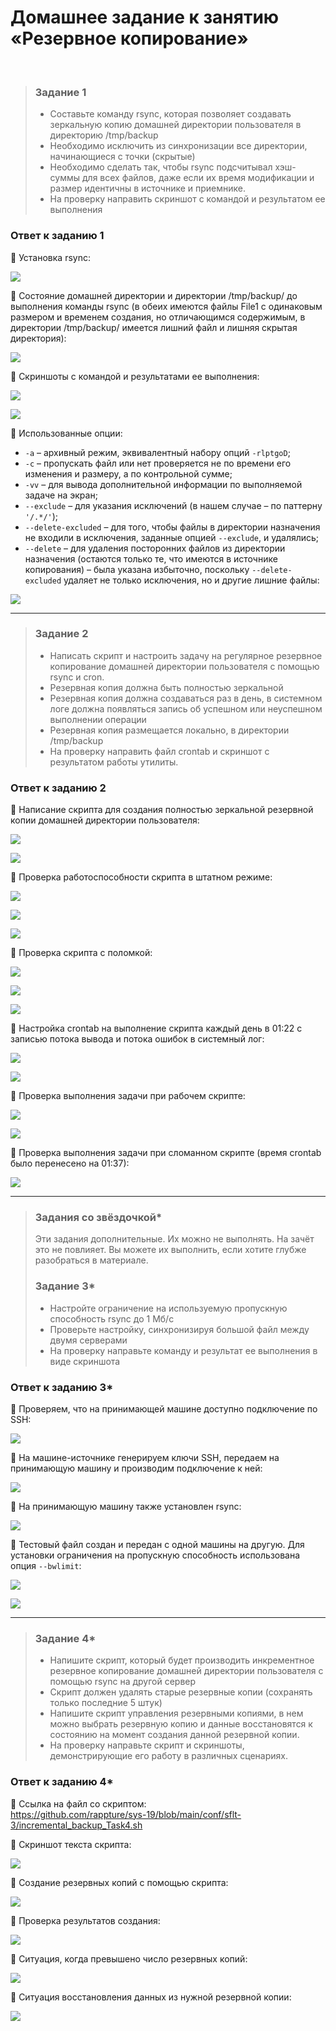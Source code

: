 # Домашнее задание к занятию «Резервное копирование»
<br>

> ### Задание 1
> *	Составьте команду rsync, которая позволяет создавать зеркальную копию домашней директории пользователя в директорию /tmp/backup
> *	Необходимо исключить из синхронизации все директории, начинающиеся с точки (скрытые)
> *	Необходимо сделать так, чтобы rsync подсчитывал хэш-суммы для всех файлов, даже если их время модификации и размер идентичны в источнике и приемнике.
> *	На проверку направить скриншот с командой и результатом ее выполнения
>
### Ответ к заданию 1
:large_blue_diamond:	Установка rsync:

<kbd><img src="/img/sflt-3.1.1.png"></kbd>

:large_blue_diamond:	Состояние домашней директории и директории /tmp/backup/ до выполнения команды rsync (в обеих имеются файлы File1 с одинаковым размером и временем создания, но отличающимся содержимым, в директории /tmp/backup/ имеется лишний файл и лишняя скрытая директория): 

<kbd><img src="/img/sflt-3.1.2.png"></kbd>

:large_blue_diamond:	Скриншоты с командой и результатами ее выполнения:

<kbd><img src="/img/sflt-3.1.3.png"></kbd>

<kbd><img src="/img/sflt-3.1.4.png"></kbd>

:large_blue_diamond:	Использованные опции:
* `-a` – архивный режим, эквивалентный набору опций `-rlptgoD`;
* `-c` – пропускать файл или нет проверяется не по времени его изменения и размеру, а по контрольной сумме;
* `-vv` – для вывода дополнительной информации по выполняемой задаче на экран;
* `--exclude` – для указания исключений (в нашем случае – по паттерну `'/.*/'`); 
* `--delete-excluded` – для того, чтобы файлы в директории назначения не входили в исключения, заданные опцией `--exclude`, и удалялись;
* `--delete` – для удаления посторонних файлов из директории назначения (остаются только те, что имеются в источнике копирования) – была указана избыточно, поскольку `--delete-excluded` удаляет не только исключения, но и другие лишние файлы:

<kbd><img src="/img/sflt-3.1.5.png"></kbd>

---

> ### Задание 2
> *	Написать скрипт и настроить задачу на регулярное резервное копирование домашней директории пользователя с помощью rsync и cron.
> *	Резервная копия должна быть полностью зеркальной
> *	Резервная копия должна создаваться раз в день, в системном логе должна появляться запись об успешном или неуспешном выполнении операции
> *	Резервная копия размещается локально, в директории /tmp/backup
> *	На проверку направить файл crontab и скриншот с результатом работы утилиты.
>
### Ответ к заданию 2
:large_blue_diamond:	Написание скрипта для создания полностью зеркальной резервной копии домашней директории пользователя: 

<kbd><img src="/img/sflt-3.2.1.png"></kbd>

<kbd><img src="/img/sflt-3.2.2.png"></kbd>

:large_blue_diamond:	Проверка работоспособности скрипта в штатном режиме:

<kbd><img src="/img/sflt-3.2.3.png"></kbd>

<kbd><img src="/img/sflt-3.2.4.png"></kbd>

<kbd><img src="/img/sflt-3.2.5.png"></kbd>

:large_blue_diamond:	Проверка скрипта с поломкой:

<kbd><img src="/img/sflt-3.2.6.png"></kbd>

<kbd><img src="/img/sflt-3.2.7.png"></kbd>

<kbd><img src="/img/sflt-3.2.8.png"></kbd>

:large_blue_diamond:	Настройка crontab на выполнение скрипта каждый день в 01:22 с записью потока вывода и потока ошибок в системный лог:

<kbd><img src="/img/sflt-3.2.9.png"></kbd>

<kbd><img src="/img/sflt-3.2.10.png"></kbd>

:large_blue_diamond:	Проверка выполнения задачи при рабочем скрипте:

<kbd><img src="/img/sflt-3.2.11.png"></kbd>

<kbd><img src="/img/sflt-3.2.12.png"></kbd>

:large_blue_diamond:	Проверка выполнения задачи при сломанном скрипте (время crontab было перенесено на 01:37):

<kbd><img src="/img/sflt-3.2.13.png"></kbd>

---

> ### Задания со звёздочкой*
> Эти задания дополнительные. Их можно не выполнять. На зачёт это не повлияет. Вы можете их выполнить, если хотите глубже разобраться в материале.
>
> ### Задание 3*
> *	Настройте ограничение на используемую пропускную способность rsync до 1 Мб/c
> *	Проверьте настройку, синхронизируя большой файл между двумя серверами
> *	На проверку направьте команду и результат ее выполнения в виде скриншота
>
### Ответ к заданию 3*
:large_blue_diamond:	Проверяем, что на принимающей машине доступно подключение по SSH:

<kbd><img src="/img/sflt-3.3.1.png"></kbd>

:large_blue_diamond:	На машине-источнике генерируем ключи SSH, передаем на принимающую машину и производим подключение к ней:

<kbd><img src="/img/sflt-3.3.2.png"></kbd>

:large_blue_diamond:	На принимающую машину также установлен rsync:

<kbd><img src="/img/sflt-3.3.3.png"></kbd>

:large_blue_diamond:	Тестовый файл создан и передан с одной машины на другую. Для установки ограничения на пропускную способность использована опция `--bwlimit`:

<kbd><img src="/img/sflt-3.3.4.png"></kbd>

<kbd><img src="/img/sflt-3.3.5.png"></kbd>

---

> ### Задание 4*
> *	Напишите скрипт, который будет производить инкрементное резервное копирование домашней директории пользователя с помощью rsync на другой сервер
> *	Скрипт должен удалять старые резервные копии (сохранять только последние 5 штук)
> *	Напишите скрипт управления резервными копиями, в нем можно выбрать резервную копию и данные восстановятся к состоянию на момент создания данной резервной копии.
> *	На проверку направьте скрипт и скриншоты, демонстрирующие его работу в различных сценариях.
>
### Ответ к заданию 4*
:large_blue_diamond:	Ссылка на файл со скриптом:  
https://github.com/rappture/sys-19/blob/main/conf/sflt-3/incremental_backup_Task4.sh

:large_blue_diamond:	Скриншот текста скрипта:

<kbd><img src="/img/sflt-3.4.1.png"></kbd>

:large_blue_diamond:	Создание резервных копий с помощью скрипта:

<kbd><img src="/img/sflt-3.4.2.png"></kbd>

:large_blue_diamond:	Проверка результатов создания:

<kbd><img src="/img/sflt-3.4.3.png"></kbd>

:large_blue_diamond:	Ситуация, когда превышено число резервных копий:

<kbd><img src="/img/sflt-3.4.4.png"></kbd>

:large_blue_diamond:	Ситуация восстановления данных из нужной резервной копии:

<kbd><img src="/img/sflt-3.4.5.png"></kbd>
